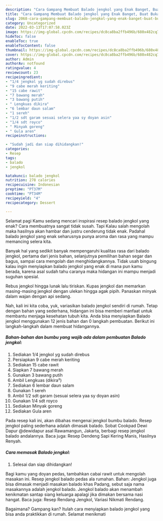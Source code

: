 ```yaml
---
description: "Cara Gampang Membuat Balado jengkol yang Enak Banget, Buat Buka Puasa Enak Banget"
title: "Cara Gampang Membuat Balado jengkol yang Enak Banget, Buat Buka Puasa Enak Banget"
slug: 2068-cara-gampang-membuat-balado-jengkol-yang-enak-banget-buat-buka-puasa-enak-banget
category: Uncategorized
date: 2022-03-13T17:07:58.023Z
image: https://img-global.cpcdn.com/recipes/dc8ca8ba2ffb496b/680x482cq70/balado-jengkol-foto-resep-utama.jpg
hideToc: false
enableToc: true
enableTocContent: false
thumbnail: https://img-global.cpcdn.com/recipes/dc8ca8ba2ffb496b/680x482cq70/balado-jengkol-foto-resep-utama.jpg
cover: https://img-global.cpcdn.com/recipes/dc8ca8ba2ffb496b/680x482cq70/balado-jengkol-foto-resep-utama.jpg
author: Admin
authorAv: notfound
ratingvalue: 4
reviewcount: 23
recipeingredient:
- "1/4 jengkol yg sudah direbus"
- "9 cabe merah keriting"
- "15 cabe rawit"
- "7 bawang merah"
- "3 bawang putih"
- " Lengkuas dikira"
- "6 lembar daun salam"
- "1 sereh"
- "1/2 sdt garam sesuai selera yaa sy doyan asin"
- "1/4 sdt royco"
- " Minyak goreng"
- " Gula aren"
recipeinstructions:

- "Sudah jadi dan siap dihidangkan!"
categories:
- Resep
tags:
- balado
- jengkol

katakunci: balado jengkol 
nutrition: 278 calories
recipecuisine: Indonesian
preptime: "PT37M"
cooktime: "PT34M"
recipeyield: "4"
recipecategory: Dessert

---
```



Selamat pagi Kamu sedang mencari inspirasi resep balado jengkol yang enak? Cara membuatnya sangat tidak susah. Tapi Kalau salah mengolah maka hasilnya akan hambar dan justru cenderung tidak enak. Padahal balado jengkol yang enak seharusnya punya aroma dan rasa yang mampu memancing selera kita.


Banyak hal yang sedikit banyak mempengaruhi kualitas rasa dari balado jengkol, pertama dari jenis bahan, selanjutnya pemilihan bahan segar dan bagus, sampai cara mengolah dan menghidangkannya. Tidak usah bingung kalau ingin menyiapkan balado jengkol yang enak di mana pun kamu berada, karena asal sudah tahu caranya maka hidangan ini mampu menjadi suguhan spesial.

Rebus jengkol hingga lunak lalu tiriskan. Kupas jengkol dan memarkan masing-masing jengkol dengan ulekan hingga agak pipih. Panaskan minyak dalam wajan dengan api sedang.


Nah, kali ini kita coba, yuk, variasikan balado jengkol sendiri di rumah. Tetap dengan bahan yang sederhana, hidangan ini bisa memberi manfaat untuk membantu menjaga kesehatan tubuh kita. Anda bisa menyiapkan Balado jengkol menggunakan 12 jenis bahan dan 0 langkah pembuatan. Berikut ini langkah-langkah dalam membuat hidangannya.

<!--inarticleads1-->

##### Bahan-bahan dan bumbu yang wajib ada dalam pembuatan Balado jengkol:

1. Sediakan 1/4 jengkol yg sudah direbus
1. Persiapkan 9 cabe merah keriting
1. Sediakan 15 cabe rawit
1. Siapkan 7 bawang merah
1. Gunakan 3 bawang putih
1. Ambil  Lengkuas (dikira²)
1. Sediakan 6 lembar daun salam
1. Gunakan 1 sereh
1. Ambil 1/2 sdt garam (sesuai selera yaa sy doyan asin)
1. Gunakan 1/4 sdt royco
1. Sediakan  Minyak goreng
1. Sediakan  Gula aren


Pada resep kali ini, akan dibahas mengenai jengkol bumbu balado. Resep jengkol paling sederhana adalah dimasak balado. Sobat Cookpad Dewi Dapur @dewidapur asal Rawamangun, Jakarta, berbagi resep jengkol balado andalannya. Baca juga: Resep Dendeng Sapi Kering Manis, Hasilnya Renyah. 

<!--inarticleads2-->

##### Cara memasak Balado jengkol:


1. Selesai dan siap dihidangkan!

Bagi kamu yang doyan pedas, tambahkan cabai rawit untuk mengolah masakan ini. Resep jengkol balado pedas ala rumahan. Bahan: Jengkol juga bisa dimasak menjadi masakan balado khas Padang, sebut saja nama masakannya adalah jengkol balado. Jengkol balado akan menambah kenikmatan santap siang keluarga apalagi jika dimakan bersama nasi hangat. Baca juga: Resep Rendang Jengkol, Variasi Nikmati Rendang. 

Bagaimana? Gampang kan? Itulah cara menyiapkan balado jengkol yang bisa anda praktikkan di rumah. Selamat menikmati
